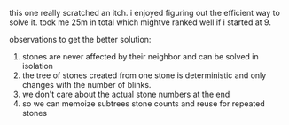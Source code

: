 this one really scratched an itch. i enjoyed figuring out the efficient way to
solve it. took me 25m in total which mightve ranked well if i started at 9.

observations to get the better solution:
1. stones are never affected by their neighbor and can be solved in isolation
2. the tree of stones created from one stone is deterministic and only changes
   with the number of blinks.
3. we don't care about the actual stone numbers at the end
4. so we can memoize subtrees stone counts and reuse for repeated stones
